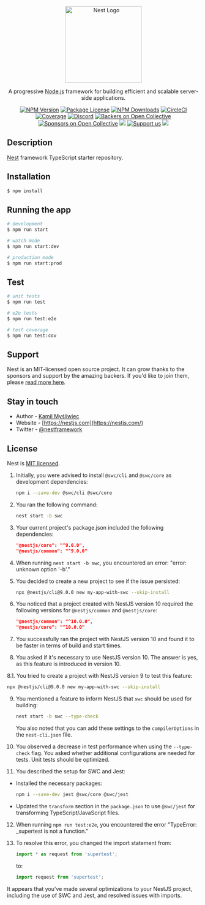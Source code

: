 <p align="center">
  <a href="http://nestjs.com/" target="blank"><img src="https://nestjs.com/img/logo-small.svg" width="200" alt="Nest Logo" /></a>
</p>

[circleci-image]: https://img.shields.io/circleci/build/github/nestjs/nest/master?token=abc123def456
[circleci-url]: https://circleci.com/gh/nestjs/nest

  <p align="center">A progressive <a href="http://nodejs.org" target="_blank">Node.js</a> framework for building efficient and scalable server-side applications.</p>
    <p align="center">
<a href="https://www.npmjs.com/~nestjscore" target="_blank"><img src="https://img.shields.io/npm/v/@nestjs/core.svg" alt="NPM Version" /></a>
<a href="https://www.npmjs.com/~nestjscore" target="_blank"><img src="https://img.shields.io/npm/l/@nestjs/core.svg" alt="Package License" /></a>
<a href="https://www.npmjs.com/~nestjscore" target="_blank"><img src="https://img.shields.io/npm/dm/@nestjs/common.svg" alt="NPM Downloads" /></a>
<a href="https://circleci.com/gh/nestjs/nest" target="_blank"><img src="https://img.shields.io/circleci/build/github/nestjs/nest/master" alt="CircleCI" /></a>
<a href="https://coveralls.io/github/nestjs/nest?branch=master" target="_blank"><img src="https://coveralls.io/repos/github/nestjs/nest/badge.svg?branch=master#9" alt="Coverage" /></a>
<a href="https://discord.gg/G7Qnnhy" target="_blank"><img src="https://img.shields.io/badge/discord-online-brightgreen.svg" alt="Discord"/></a>
<a href="https://opencollective.com/nest#backer" target="_blank"><img src="https://opencollective.com/nest/backers/badge.svg" alt="Backers on Open Collective" /></a>
<a href="https://opencollective.com/nest#sponsor" target="_blank"><img src="https://opencollective.com/nest/sponsors/badge.svg" alt="Sponsors on Open Collective" /></a>
  <a href="https://paypal.me/kamilmysliwiec" target="_blank"><img src="https://img.shields.io/badge/Donate-PayPal-ff3f59.svg"/></a>
    <a href="https://opencollective.com/nest#sponsor"  target="_blank"><img src="https://img.shields.io/badge/Support%20us-Open%20Collective-41B883.svg" alt="Support us"></a>
  <a href="https://twitter.com/nestframework" target="_blank"><img src="https://img.shields.io/twitter/follow/nestframework.svg?style=social&label=Follow"></a>
</p>
  <!--[![Backers on Open Collective](https://opencollective.com/nest/backers/badge.svg)](https://opencollective.com/nest#backer)
  [![Sponsors on Open Collective](https://opencollective.com/nest/sponsors/badge.svg)](https://opencollective.com/nest#sponsor)-->

## Description

[Nest](https://github.com/nestjs/nest) framework TypeScript starter repository.

## Installation

```bash
$ npm install
```

## Running the app

```bash
# development
$ npm run start

# watch mode
$ npm run start:dev

# production mode
$ npm run start:prod
```

## Test

```bash
# unit tests
$ npm run test

# e2e tests
$ npm run test:e2e

# test coverage
$ npm run test:cov
```

## Support

Nest is an MIT-licensed open source project. It can grow thanks to the sponsors and support by the amazing backers. If you'd like to join them, please [read more here](https://docs.nestjs.com/support).

## Stay in touch

- Author - [Kamil Myśliwiec](https://kamilmysliwiec.com)
- Website - [https://nestjs.com](https://nestjs.com/)
- Twitter - [@nestframework](https://twitter.com/nestframework)

## License

Nest is [MIT licensed](LICENSE).


1. Initially, you were advised to install `@swc/cli` and `@swc/core` as development dependencies:

   ```bash
   npm i --save-dev @swc/cli @swc/core
   ```

2. You ran the following command:

   ```bash
   nest start -b swc
   ```

3. Your current project's package.json included the following dependencies:

   ```json
   "@nestjs/core": "^9.0.0",
   "@nestjs/common": "^9.0.0"
   ```

4. When running `nest start -b swc`, you encountered an error: "error: unknown option '-b'."

5. You decided to create a new project to see if the issue persisted:

   ```bash
   npx @nestjs/cli@9.0.0 new my-app-with-swc --skip-install
   ```

6. You noticed that a project created with NestJS version 10 required the following versions for `@nestjs/common` and `@nestjs/core`:

   ```json
   "@nestjs/common": "^10.0.0",
   "@nestjs/core": "^10.0.0"
   ```

7. You successfully ran the project with NestJS version 10 and found it to be faster in terms of build and start times.

8. You asked if it's necessary to use NestJS version 10. The answer is yes, as this feature is introduced in version 10.

8.1. You tried to create a project with NestJS version 9 to test this feature:

   ```bash
   npx @nestjs/cli@9.0.0 new my-app-with-swc --skip-install
   ```

9. You mentioned a feature to inform NestJS that `swc` should be used for building:

   ```bash
   nest start -b swc --type-check
   ```

   You also noted that you can add these settings to the `compilerOptions` in the `nest-cli.json` file.

10. You observed a decrease in test performance when using the `--type-check` flag. You asked whether additional configurations are needed for tests. Unit tests should be optimized.

11. You described the setup for SWC and Jest:

   - Installed the necessary packages:

     ```bash
     npm i --save-dev jest @swc/core @swc/jest
     ```

   - Updated the `transform` section in the `package.json` to use `@swc/jest` for transforming TypeScript/JavaScript files.

12. When running `npm run test:e2e`, you encountered the error "TypeError: _supertest is not a function."

13. To resolve this error, you changed the import statement from:

    ```javascript
    import * as request from 'supertest';
    ```

    to:

    ```javascript
    import request from 'supertest';
    ```

It appears that you've made several optimizations to your NestJS project, including the use of SWC and Jest, and resolved issues with imports.
